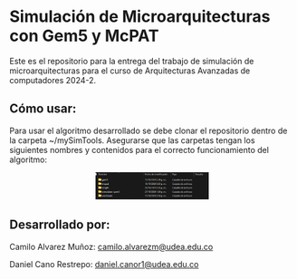 # Simulación de Microarquitecturas con Gem5 y McPAT

Este es el repositorio para la entrega del trabajo de simulación de microarquitecturas para el curso de Arquitecturas Avanzadas de computadores 2024-2.


## Cómo usar:

Para usar el algoritmo desarrollado se debe clonar el repositorio dentro de la carpeta ~/mySimTools. Asegurarse que las carpetas tengan los siguientes nombres y contenidos para el correcto funcionamiento del algoritmo:

<p align="center">
  <img src="Path.png" alt="path" width="200"/>
</p>
  
## Desarrollado por:

Camilo Alvarez Muñoz: camilo.alvarezm@udea.edu.co

Daniel Cano Restrepo: daniel.canor1@udea.edu.co